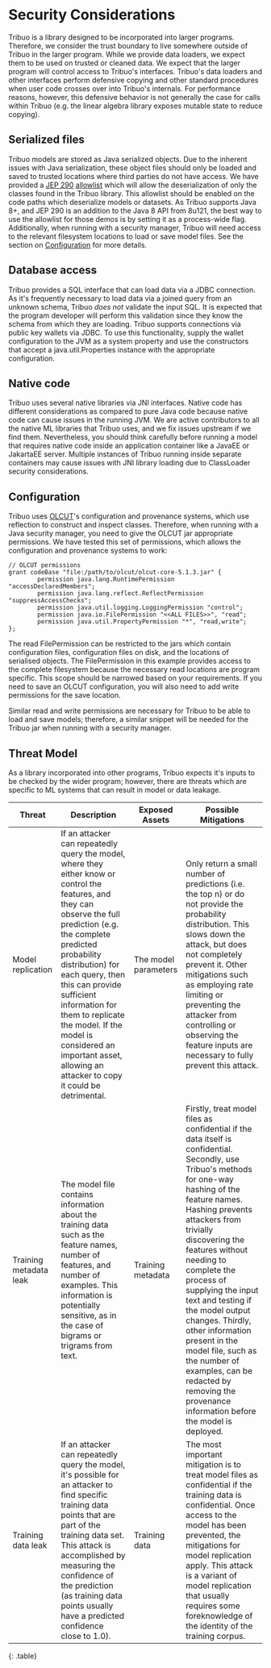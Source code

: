 # Security Considerations

Tribuo is a library designed to be incorporated into larger programs. Therefore,
we consider the trust boundary to live somewhere outside of Tribuo in the larger
program. While we provide data loaders, we expect them to be used on
trusted or cleaned data. We expect that the larger program will control
access to Tribuo's interfaces. Tribuo's data loaders and other
interfaces perform defensive copying and other standard procedures when user 
code crosses over into Tribuo's internals. For performance reasons, however,
this defensive behavior is not generally the case for calls within Tribuo (e.g. 
the linear algebra library exposes mutable state to reduce copying).

## Serialized files
Tribuo models are stored as Java serialized objects. Due to the inherent 
issues with Java serialization, these object files should only be loaded and
saved to trusted locations where third parties do not have access. We have
 provided a [JEP 290](https://openjdk.java.net/jeps/290) 
[allowlist](jep-290-allowlist.txt) which will allow the deserialization of
 only the classes found in the Tribuo library. This allowlist should be enabled
 on the code paths which deserialize models or datasets. As
Tribuo supports Java 8+, and JEP 290 is an addition to the Java 8 API from 8u121, the best way to use 
the allowlist for those demos is by setting it as a process-wide flag. 
Additionally, when running with a security manager, Tribuo will need access to
 the relevant filesystem locations to load or save model files. See the
  section on [Configuration](#Configuration)
for more details.

## Database access
Tribuo provides a SQL interface that can load data via a JDBC connection. As 
it's frequently necessary to load data via a joined query from an unknown
 schema, Tribuo *does not* validate the input SQL. It is expected that the
 program developer will perform this validation since they know the schema
 from which they are loading. Tribuo supports connections via public key
 wallets via JDBC. To use this functionality, supply the wallet configuration
 to the JVM as a system property and use the constructors that accept
a java.util.Properties instance with the appropriate configuration.

## Native code
Tribuo uses several native libraries via JNI interfaces. Native code has
different considerations 
as compared to pure Java code because native code can cause issues in the
running JVM. We are active contributors to all the native ML libraries that 
Tribuo uses, and we fix issues upstream if we find them. Nevertheless, you
should think carefully before running a model that requires native code
inside an application container like a JavaEE or JakartaEE server. Multiple
 instances of Tribuo running inside separate containers may cause
issues with JNI library loading due to ClassLoader security considerations.

## Configuration
Tribuo uses [OLCUT](https://github.com/oracle/olcut)'s configuration and
provenance systems, which use reflection to construct and inspect classes. 
Therefore, when running with a Java security manager, you need to give the
 OLCUT jar appropriate permissions. We have tested
this set of permissions, which allows the configuration and provenance systems
to work:

    // OLCUT permissions
    grant codeBase "file:/path/to/olcut/olcut-core-5.1.3.jar" {
            permission java.lang.RuntimePermission "accessDeclaredMembers";
            permission java.lang.reflect.ReflectPermission "suppressAccessChecks";
            permission java.util.logging.LoggingPermission "control";
            permission java.io.FilePermission "<<ALL FILES>>", "read";
            permission java.util.PropertyPermission "*", "read,write";
    };

The read FilePermission can be restricted to the jars which contain configuration 
files, configuration files on disk, and the locations of serialised objects. The 
FilePermission in this example provides access to the complete filesystem
because the necessary read locations are program specific. This scope should
be narrowed based on your requirements. If you need to save an OLCUT 
configuration, you will also need to add write permissions for the save 
location.

Similar read and write permissions are necessary for Tribuo to be able to load 
and save models; therefore, a similar snippet will be needed for the Tribuo jar
when running with a security manager.

## Threat Model
As a library incorporated into other programs, Tribuo expects it's inputs to be 
checked by the wider program; however, there are threats which are specific to
ML systems that can result in model or data leakage.

| Threat | Description | Exposed Assets | Possible Mitigations |
| ------ | ----------- | -------------- | -------------------- |
| Model replication | If an attacker can repeatedly query the model, where they either know or control the features, and they can observe the full prediction (e.g. the complete predicted probability distribution) for each query, then this can provide sufficient information for them to replicate the model.  If the model is considered an important asset, allowing an attacker to copy it could be detrimental. | The model parameters | Only return a small number of predictions (i.e. the top n) or do not provide the probability distribution. This slows down the attack, but does not completely prevent it. Other mitigations such as employing rate limiting or preventing the attacker from controlling or observing the feature inputs are necessary to fully prevent this attack.|
| Training metadata leak | The model file contains information about the training data such as the feature names, number of features, and number of examples. This information is potentially sensitive, as in the case of bigrams or trigrams from text. | Training metadata | Firstly, treat model files as confidential if the data itself is confidential. Secondly, use Tribuo's methods for one-way hashing of the feature names. Hashing prevents attackers from trivially discovering the features without needing to complete the process of supplying the input text and testing if the model output changes. Thirdly, other information present in the model file, such as the number of examples, can be redacted by removing the provenance information before the model is deployed. | 
| Training data leak | If an attacker can repeatedly query the model, it's possible for an attacker to find specific training data points that are part of the training data set. This attack is accomplished by measuring the confidence of the prediction (as training data points usually have a predicted confidence close to 1.0). | Training data | The most important mitigation is to treat model files as confidential if the training data is confidential. Once access to the model has been prevented, the mitigations for model replication apply. This attack is a variant of model replication that usually requires some foreknowledge of the identity of the training corpus. |
{: .table}
